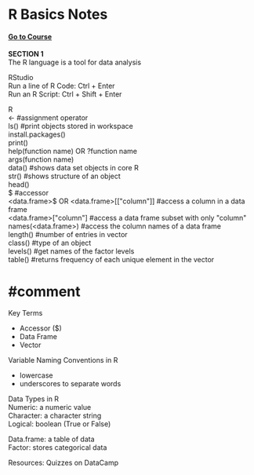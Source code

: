 # R Basics Notes
#### [Go to Course](https://learning.edx.org/course/course-v1:HarvardX+PH125.1x+1T2021/home)

**SECTION 1**  
The R language is a tool for data analysis  

RStudio  
Run a line of R Code: Ctrl + Enter   
Run an R Script: Ctrl + Shift + Enter  

R  
<- #assignment operator  
ls() #print objects stored in workspace  
install.packages()  
print()  
help(function name) OR ?function name  
args(function name)  
data() #shows data set objects in core R  
str() #shows structure of an object  
head()  
$ #accessor  
<data.frame>$<column> OR <data.frame>[["column"]] #access a column in a data frame  
<data.frame>["column"] #access a data frame subset with only "column"  
names(<data.frame>) #access the column names of a data frame  
length(<vector>) #number of entries in vector  
class(<object>) #type of an object  
levels(<factor>) #get names of the factor levels  
table(<vector>) #returns frequency of each unique element in the vector  
#  #comment  

Key Terms  
* Accessor ($)  
* Data Frame  
* Vector  

Variable Naming Conventions in R  
* lowercase  
* underscores to separate words  

Data Types in R  
Numeric: a numeric value  
Character: a character string   
Logical: boolean (True or False)  

Data.frame: a table of data  
Factor: stores categorical data  

Resources: Quizzes on DataCamp  

